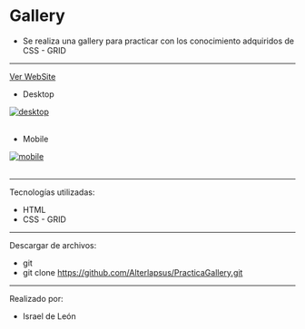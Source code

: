 # Gallery
- Se realiza una gallery para practicar con los conocimiento adquiridos de CSS - GRID

---
<a href="https://practicagallery.netlify.app/">Ver WebSite</a>

- Desktop

<a href="https://postimages.org/" target="_blank"><img src="https://i.postimg.cc/VsqbmTvF/desktop.png" alt="desktop"/></a><br/><br/>


- Mobile

<a href="https://postimages.org/" target="_blank"><img src="https://i.postimg.cc/TYT5w9Wv/mobile.png" alt="mobile"/></a><br/><br/>

---

Tecnologías utilizadas:

- HTML 
- CSS - GRID

---


Descargar de archivos: 

- git 
- git clone https://github.com/Alterlapsus/PracticaGallery.git

---

Realizado por: 

- Israel de León 

